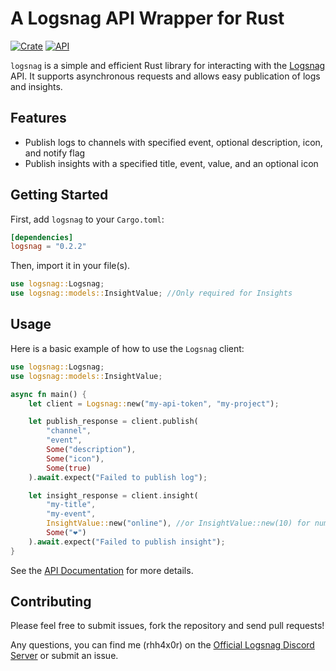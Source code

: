 # A Logsnag API Wrapper for Rust

[![Crate](https://img.shields.io/crates/v/logsnag.svg)](https://crates.io/crates/logsnag)
[![API](https://docs.rs/logsnag/badge.svg)](https://docs.rs/logsnag)

`logsnag` is a simple and efficient Rust library for interacting with the [Logsnag](https://docs.logsnag.com/endpoints/log) API. It supports asynchronous requests and allows easy publication of logs and insights.

## Features

- Publish logs to channels with specified event, optional description, icon, and notify flag
- Publish insights with a specified title, event, value, and an optional icon

## Getting Started

First, add `logsnag` to your `Cargo.toml`:

```toml
[dependencies]
logsnag = "0.2.2"
```
Then, import it in your file(s).

```rust
use logsnag::Logsnag;
use logsnag::models::InsightValue; //Only required for Insights
```

## Usage

Here is a basic example of how to use the `Logsnag` client:

```rust
use logsnag::Logsnag;
use logsnag::models::InsightValue;

async fn main() {
    let client = Logsnag::new("my-api-token", "my-project");

    let publish_response = client.publish(
        "channel",
        "event",
        Some("description"),
        Some("icon"),
        Some(true)
    ).await.expect("Failed to publish log");

    let insight_response = client.insight(
        "my-title", 
        "my-event", 
        InsightValue::new("online"), //or InsightValue::new(10) for numbers 
        Some("❤️")
    ).await.expect("Failed to publish insight");
}
```

See the [API Documentation](https://docs.rs/logsnag) for more details.

## Contributing

Please feel free to submit issues, fork the repository and send pull requests!

Any questions, you can find me (rhh4x0r) on the [Official Logsnag Discord Server](https://discord.gg/udRNTt7xCJ) or submit an issue.
